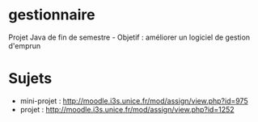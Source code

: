 gestionnaire
============

Projet Java de fin de semestre - Objetif : améliorer un logiciel de gestion d'emprun


Sujets
======
- mini-projet : http://moodle.i3s.unice.fr/mod/assign/view.php?id=975
- projet : http://moodle.i3s.unice.fr/mod/assign/view.php?id=1252


